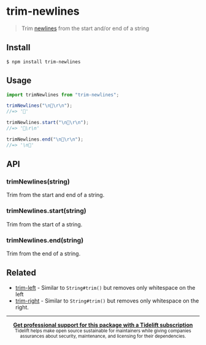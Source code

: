 # trim-newlines

> Trim [newlines](https://en.wikipedia.org/wiki/Newline) from the start and/or
> end of a string

## Install

```
$ npm install trim-newlines
```

## Usage

```js
import trimNewlines from "trim-newlines";

trimNewlines("\n🦄\r\n");
//=> '🦄'

trimNewlines.start("\n🦄\r\n");
//=> '🦄\r\n'

trimNewlines.end("\n🦄\r\n");
//=> '\n🦄'
```

## API

### trimNewlines(string)

Trim from the start and end of a string.

### trimNewlines.start(string)

Trim from the start of a string.

### trimNewlines.end(string)

Trim from the end of a string.

## Related

- [trim-left](https://github.com/sindresorhus/trim-left) - Similar to
  `String#trim()` but removes only whitespace on the left
- [trim-right](https://github.com/sindresorhus/trim-right) - Similar to
  `String#trim()` but removes only whitespace on the right.

---

<div align="center">
	<b>
		<a href="https://tidelift.com/subscription/pkg/npm-trim-newlines?utm_source=npm-trim-newlines&utm_medium=referral&utm_campaign=readme">Get professional support for this package with a Tidelift subscription</a>
	</b>
	<br>
	<sub>
		Tidelift helps make open source sustainable for maintainers while giving companies<br>assurances about security, maintenance, and licensing for their dependencies.
	</sub>
</div>
